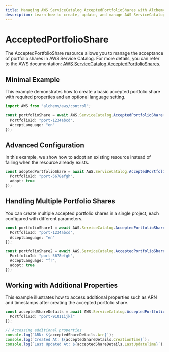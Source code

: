 ```yaml
---
title: Managing AWS ServiceCatalog AcceptedPortfolioShares with Alchemy
description: Learn how to create, update, and manage AWS ServiceCatalog AcceptedPortfolioShares using Alchemy Cloud Control.
---
```


# AcceptedPortfolioShare

The AcceptedPortfolioShare resource allows you to manage the acceptance of portfolio shares in AWS Service Catalog. For more details, you can refer to the AWS documentation: [AWS ServiceCatalog AcceptedPortfolioShares](https://docs.aws.amazon.com/servicecatalog/latest/userguide/).

## Minimal Example

This example demonstrates how to create a basic accepted portfolio share with required properties and an optional language setting.

```ts
import AWS from "alchemy/aws/control";

const portfolioShare = await AWS.ServiceCatalog.AcceptedPortfolioShare("portfolioShare1", {
  PortfolioId: "port-1234abcd",
  AcceptLanguage: "en"
});
```

## Advanced Configuration

In this example, we show how to adopt an existing resource instead of failing when the resource already exists.

```ts
const adoptedPortfolioShare = await AWS.ServiceCatalog.AcceptedPortfolioShare("portfolioShare2", {
  PortfolioId: "port-5678efgh",
  adopt: true
});
```

## Handling Multiple Portfolio Shares

You can create multiple accepted portfolio shares in a single project, each configured with different parameters.

```ts
const portfolioShare1 = await AWS.ServiceCatalog.AcceptedPortfolioShare("portfolioShare1", {
  PortfolioId: "port-1234abcd",
  AcceptLanguage: "en"
});

const portfolioShare2 = await AWS.ServiceCatalog.AcceptedPortfolioShare("portfolioShare2", {
  PortfolioId: "port-5678efgh",
  AcceptLanguage: "fr",
  adopt: true
});
```

## Working with Additional Properties

This example illustrates how to access additional properties such as ARN and timestamps after creating the accepted portfolio share.

```ts
const acceptedShareDetails = await AWS.ServiceCatalog.AcceptedPortfolioShare("portfolioShareDetails", {
  PortfolioId: "port-91011ijkl"
});

// Accessing additional properties
console.log(`ARN: ${acceptedShareDetails.Arn}`);
console.log(`Created At: ${acceptedShareDetails.CreationTime}`);
console.log(`Last Updated At: ${acceptedShareDetails.LastUpdateTime}`);
```